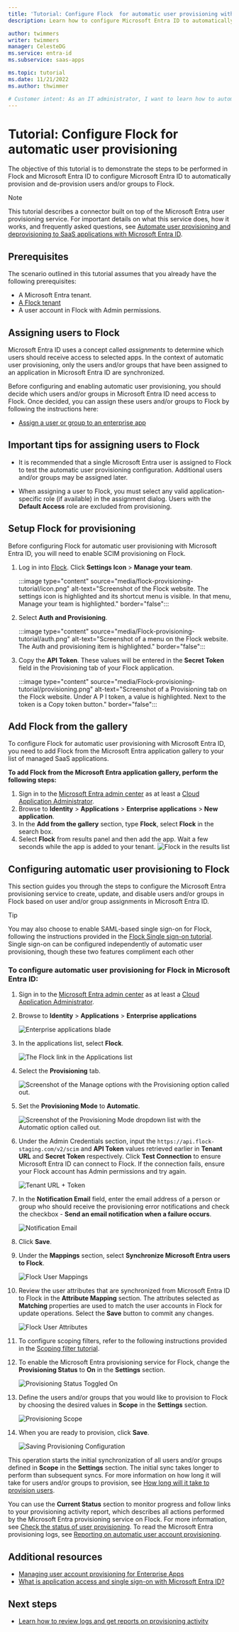 ```yaml
---
title: 'Tutorial: Configure Flock  for automatic user provisioning with Microsoft Entra ID'
description: Learn how to configure Microsoft Entra ID to automatically provision and de-provision user accounts to Flock.

author: twimmers
writer: twimmers
manager: CelesteDG
ms.service: entra-id
ms.subservice: saas-apps

ms.topic: tutorial
ms.date: 11/21/2022
ms.author: thwimmer

# Customer intent: As an IT administrator, I want to learn how to automatically provision and deprovision user accounts from Microsoft Entra ID to Flock so that I can streamline the user management process and ensure that users have the appropriate access to Flock.
---
```


# Tutorial: Configure Flock for automatic user provisioning

The objective of this tutorial is to demonstrate the steps to be performed in Flock  and Microsoft Entra ID to configure Microsoft Entra ID to automatically provision and de-provision users and/or groups to Flock.

> [!NOTE]
> This tutorial describes a connector built on top of the Microsoft Entra user provisioning service. For important details on what this service does, how it works, and frequently asked questions, see [Automate user provisioning and deprovisioning to SaaS applications with Microsoft Entra ID](~/identity/app-provisioning/user-provisioning.md).
>

## Prerequisites

The scenario outlined in this tutorial assumes that you already have the following prerequisites:

* A Microsoft Entra tenant.
* [A Flock tenant](https://flock.com/pricing/)
* A user account in Flock  with Admin permissions.

## Assigning users to Flock 

Microsoft Entra ID uses a concept called *assignments* to determine which users should receive access to selected apps. In the context of automatic user provisioning, only the users and/or groups that have been assigned to an application in Microsoft Entra ID are synchronized.

Before configuring and enabling automatic user provisioning, you should decide which users and/or groups in Microsoft Entra ID need access to Flock. Once decided, you can assign these users and/or groups to Flock  by following the instructions here:
* [Assign a user or group to an enterprise app](~/identity/enterprise-apps/assign-user-or-group-access-portal.md)

## Important tips for assigning users to Flock 

* It is recommended that a single Microsoft Entra user is assigned to Flock  to test the automatic user provisioning configuration. Additional users and/or groups may be assigned later.

* When assigning a user to Flock, you must select any valid application-specific role (if available) in the assignment dialog. Users with the **Default Access** role are excluded from provisioning.

## Setup Flock  for provisioning

Before configuring Flock for automatic user provisioning with Microsoft Entra ID, you will need to enable SCIM provisioning on Flock.

1. Log in into [Flock](https://web.flock.com/?). Click **Settings Icon** > **Manage your team**.

	:::image type="content" source="media/flock-provisioning-tutorial/icon.png" alt-text="Screenshot of the Flock website. The settings icon is highlighted and its shortcut menu is visible. In that menu, Manage your team is highlighted." border="false":::

2. Select **Auth and Provisioning**.

	:::image type="content" source="media/Flock-provisioning-tutorial/auth.png" alt-text="Screenshot of a menu on the Flock website. The Auth and provisioning item is highlighted." border="false":::

3. Copy the **API Token**. These values will be entered in the **Secret Token** field in the Provisioning tab of your Flock application.

	:::image type="content" source="media/Flock-provisioning-tutorial/provisioning.png" alt-text="Screenshot of a Provisioning tab on the Flock website. Under A P I token, a value is highlighted. Next to the token is a Copy token button." border="false":::


## Add Flock  from the gallery

To configure Flock  for automatic user provisioning with Microsoft Entra ID, you need to add Flock  from the Microsoft Entra application gallery to your list of managed SaaS applications.

**To add Flock  from the Microsoft Entra application gallery, perform the following steps:**

1. Sign in to the [Microsoft Entra admin center](https://entra.microsoft.com) as at least a [Cloud Application Administrator](~/identity/role-based-access-control/permissions-reference.md#cloud-application-administrator).
1. Browse to **Identity** > **Applications** > **Enterprise applications** > **New application**.
1. In the **Add from the gallery** section, type **Flock**, select **Flock** in the search box.
1. Select **Flock** from results panel and then add the app. Wait a few seconds while the app is added to your tenant.
	![Flock  in the results list](common/search-new-app.png)

## Configuring automatic user provisioning to Flock  

This section guides you through the steps to configure the Microsoft Entra provisioning service to create, update, and disable users and/or groups in Flock  based on user and/or group assignments in Microsoft Entra ID.

> [!TIP]
> You may also choose to enable SAML-based single sign-on for Flock, following the instructions provided in the [Flock Single sign-on tutorial](Flock-tutorial.md). Single sign-on can be configured independently of automatic user provisioning, though these two features compliment each other

<a name='to-configure-automatic-user-provisioning-for-flock--in-azure-ad'></a>

### To configure automatic user provisioning for Flock  in Microsoft Entra ID:

1. Sign in to the [Microsoft Entra admin center](https://entra.microsoft.com) as at least a [Cloud Application Administrator](~/identity/role-based-access-control/permissions-reference.md#cloud-application-administrator).
1. Browse to **Identity** > **Applications** > **Enterprise applications**

	![Enterprise applications blade](common/enterprise-applications.png)

1. In the applications list, select **Flock**.

	![The Flock  link in the Applications list](common/all-applications.png)

3. Select the **Provisioning** tab.

	![Screenshot of the Manage options with the Provisioning option called out.](common/provisioning.png)

4. Set the **Provisioning Mode** to **Automatic**.

	![Screenshot of the Provisioning Mode dropdown list with the Automatic option called out.](common/provisioning-automatic.png)

5. Under the Admin Credentials section, input the `https://api.flock-staging.com/v2/scim` and **API Token** values retrieved earlier in **Tenant URL** and **Secret Token** respectively. Click **Test Connection** to ensure Microsoft Entra ID can connect to Flock. If the connection fails, ensure your Flock account has Admin permissions and try again.

	![Tenant URL + Token](common/provisioning-testconnection-tenanturltoken.png)

6. In the **Notification Email** field, enter the email address of a person or group who should receive the provisioning error notifications and check the checkbox - **Send an email notification when a failure occurs**.

	![Notification Email](common/provisioning-notification-email.png)

7. Click **Save**.

8. Under the **Mappings** section, select **Synchronize Microsoft Entra users to Flock**.

	![Flock User Mappings](media/flock-provisioning-tutorial/usermapping.png)

9. Review the user attributes that are synchronized from Microsoft Entra ID to Flock  in the **Attribute Mapping** section. The attributes selected as **Matching** properties are used to match the user accounts in Flock  for update operations. Select the **Save** button to commit any changes.

	![Flock  User Attributes](media/flock-provisioning-tutorial/userattribute.png)

11. To configure scoping filters, refer to the following instructions provided in the [Scoping filter tutorial](~/identity/app-provisioning/define-conditional-rules-for-provisioning-user-accounts.md).

12. To enable the Microsoft Entra provisioning service for Flock, change the **Provisioning Status** to **On** in the **Settings** section.

	![Provisioning Status Toggled On](common/provisioning-toggle-on.png)

13. Define the users and/or groups that you would like to provision to Flock  by choosing the desired values in **Scope** in the **Settings** section.

	![Provisioning Scope](common/provisioning-scope.png)

14. When you are ready to provision, click **Save**.

	![Saving Provisioning Configuration](common/provisioning-configuration-save.png)

This operation starts the initial synchronization of all users and/or groups defined in **Scope** in the **Settings** section. The initial sync takes longer to perform than subsequent syncs. For more information on how long it will take for users and/or groups to provision, see [How long will it take to provision users](~/identity/app-provisioning/application-provisioning-when-will-provisioning-finish-specific-user.md#how-long-will-it-take-to-provision-users).

You can use the **Current Status** section to monitor progress and follow links to your provisioning activity report, which describes all actions performed by the Microsoft Entra provisioning service on Flock. For more information, see [Check the status of user provisioning](~/identity/app-provisioning/application-provisioning-when-will-provisioning-finish-specific-user.md). To read the Microsoft Entra provisioning logs, see [Reporting on automatic user account provisioning](~/identity/app-provisioning/check-status-user-account-provisioning.md).



## Additional resources

* [Managing user account provisioning for Enterprise Apps](~/identity/app-provisioning/configure-automatic-user-provisioning-portal.md)
* [What is application access and single sign-on with Microsoft Entra ID?](~/identity/enterprise-apps/what-is-single-sign-on.md)

## Next steps

* [Learn how to review logs and get reports on provisioning activity](~/identity/app-provisioning/check-status-user-account-provisioning.md)
